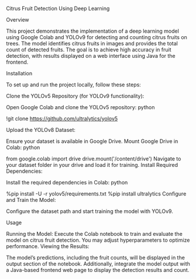 Citrus Fruit Detection Using Deep Learning

Overview



This project demonstrates the implementation of a deep learning model using Google Colab and YOLOv9 for detecting and counting citrus fruits on trees. The model identifies citrus fruits in images and provides the total count of detected fruits. The goal is to achieve high accuracy in fruit detection, with results displayed on a web interface using Java for the frontend.

Installation



To set up and run the project locally, follow these steps:

Clone the YOLOv5 Repository (for YOLOv9 functionality):

Open Google Colab and clone the YOLOv5 repository:
python



!git clone https://github.com/ultralytics/yolov5


Upload the YOLOv8 Dataset:

Ensure your dataset is available in Google Drive. Mount Google Drive in Colab:
python



from google.colab import drive
drive.mount('/content/drive')
Navigate to your dataset folder in your drive and load it for training.
Install Required Dependencies:




Install the required dependencies in Colab:
python



%pip install -U -r yolov5/requirements.txt
%pip install ultralytics
Configure and Train the Model:




Configure the dataset path and start training the model with YOLOv9.


Usage


Running the Model:
Execute the Colab notebook to train and evaluate the model on citrus fruit detection. You may adjust hyperparameters to optimize performance.
Viewing the Results:


The model’s predictions, including the fruit counts, will be displayed in the output section of the notebook.
Additionally, integrate the model output with a Java-based frontend web page to display the detection results and count.


